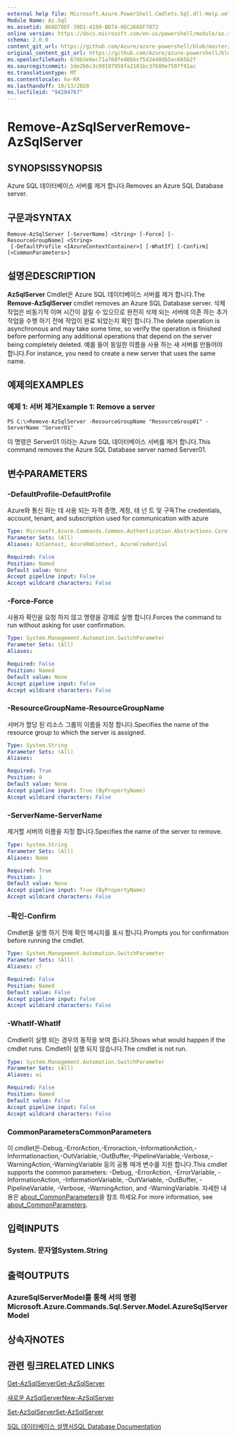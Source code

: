```yaml
---
external help file: Microsoft.Azure.PowerShell.Cmdlets.Sql.dll-Help.xml
Module Name: Az.Sql
ms.assetid: 068D70EF-39D1-4199-BD74-0EC266DF7072
online version: https://docs.microsoft.com/en-us/powershell/module/az.sql/remove-azsqlserver
schema: 2.0.0
content_git_url: https://github.com/Azure/azure-powershell/blob/master/src/Sql/Sql/help/Remove-AzSqlServer.md
original_content_git_url: https://github.com/Azure/azure-powershell/blob/master/src/Sql/Sql/help/Remove-AzSqlServer.md
ms.openlocfilehash: 670b3e6ec71a768fe40bbcf542440db5ec685b2f
ms.sourcegitcommit: 1de2b6c3c99197958fa2101bc37680e7507f91ac
ms.translationtype: MT
ms.contentlocale: ko-KR
ms.lasthandoff: 10/13/2020
ms.locfileid: "94204767"
---
```

# <span data-ttu-id="ec840-101">Remove-AzSqlServer</span><span class="sxs-lookup"><span data-stu-id="ec840-101">Remove-AzSqlServer</span></span>

## <span data-ttu-id="ec840-102">SYNOPSIS</span><span class="sxs-lookup"><span data-stu-id="ec840-102">SYNOPSIS</span></span>
<span data-ttu-id="ec840-103">Azure SQL 데이터베이스 서버를 제거 합니다.</span><span class="sxs-lookup"><span data-stu-id="ec840-103">Removes an Azure SQL Database server.</span></span>

## <span data-ttu-id="ec840-104">구문과</span><span class="sxs-lookup"><span data-stu-id="ec840-104">SYNTAX</span></span>

```
Remove-AzSqlServer [-ServerName] <String> [-Force] [-ResourceGroupName] <String>
 [-DefaultProfile <IAzureContextContainer>] [-WhatIf] [-Confirm] [<CommonParameters>]
```

## <span data-ttu-id="ec840-105">설명은</span><span class="sxs-lookup"><span data-stu-id="ec840-105">DESCRIPTION</span></span>
<span data-ttu-id="ec840-106">**AzSqlServer** Cmdlet은 Azure SQL 데이터베이스 서버를 제거 합니다.</span><span class="sxs-lookup"><span data-stu-id="ec840-106">The **Remove-AzSqlServer** cmdlet removes an Azure SQL Database server.</span></span>
<span data-ttu-id="ec840-107">삭제 작업은 비동기적 이며 시간이 걸릴 수 있으므로 완전히 삭제 되는 서버에 의존 하는 추가 작업을 수행 하기 전에 작업이 완료 되었는지 확인 합니다.</span><span class="sxs-lookup"><span data-stu-id="ec840-107">The delete operation is asynchronous and may take some time, so verify the operation is finished before performing any additional operations that depend on the server being completely deleted.</span></span>
<span data-ttu-id="ec840-108">예를 들어 동일한 이름을 사용 하는 새 서버를 만들어야 합니다.</span><span class="sxs-lookup"><span data-stu-id="ec840-108">For instance, you need to create a new server that uses the same name.</span></span>

## <span data-ttu-id="ec840-109">예제의</span><span class="sxs-lookup"><span data-stu-id="ec840-109">EXAMPLES</span></span>

### <span data-ttu-id="ec840-110">예제 1: 서버 제거</span><span class="sxs-lookup"><span data-stu-id="ec840-110">Example 1: Remove a server</span></span>
```
PS C:\>Remove-AzSqlServer -ResourceGroupName "ResourceGroup01" -ServerName "Server01"
```

<span data-ttu-id="ec840-111">이 명령은 Server01 이라는 Azure SQL 데이터베이스 서버를 제거 합니다.</span><span class="sxs-lookup"><span data-stu-id="ec840-111">This command removes the Azure SQL Database server named Server01.</span></span>

## <span data-ttu-id="ec840-112">변수</span><span class="sxs-lookup"><span data-stu-id="ec840-112">PARAMETERS</span></span>

### <span data-ttu-id="ec840-113">-DefaultProfile</span><span class="sxs-lookup"><span data-stu-id="ec840-113">-DefaultProfile</span></span>
<span data-ttu-id="ec840-114">Azure와 통신 하는 데 사용 되는 자격 증명, 계정, 테 넌 트 및 구독</span><span class="sxs-lookup"><span data-stu-id="ec840-114">The credentials, account, tenant, and subscription used for communication with azure</span></span>

```yaml
Type: Microsoft.Azure.Commands.Common.Authentication.Abstractions.Core.IAzureContextContainer
Parameter Sets: (All)
Aliases: AzContext, AzureRmContext, AzureCredential

Required: False
Position: Named
Default value: None
Accept pipeline input: False
Accept wildcard characters: False
```

### <span data-ttu-id="ec840-115">-Force</span><span class="sxs-lookup"><span data-stu-id="ec840-115">-Force</span></span>
<span data-ttu-id="ec840-116">사용자 확인을 요청 하지 않고 명령을 강제로 실행 합니다.</span><span class="sxs-lookup"><span data-stu-id="ec840-116">Forces the command to run without asking for user confirmation.</span></span>

```yaml
Type: System.Management.Automation.SwitchParameter
Parameter Sets: (All)
Aliases:

Required: False
Position: Named
Default value: None
Accept pipeline input: False
Accept wildcard characters: False
```

### <span data-ttu-id="ec840-117">-ResourceGroupName</span><span class="sxs-lookup"><span data-stu-id="ec840-117">-ResourceGroupName</span></span>
<span data-ttu-id="ec840-118">서버가 할당 된 리소스 그룹의 이름을 지정 합니다.</span><span class="sxs-lookup"><span data-stu-id="ec840-118">Specifies the name of the resource group to which the server is assigned.</span></span>

```yaml
Type: System.String
Parameter Sets: (All)
Aliases:

Required: True
Position: 0
Default value: None
Accept pipeline input: True (ByPropertyName)
Accept wildcard characters: False
```

### <span data-ttu-id="ec840-119">-ServerName</span><span class="sxs-lookup"><span data-stu-id="ec840-119">-ServerName</span></span>
<span data-ttu-id="ec840-120">제거할 서버의 이름을 지정 합니다.</span><span class="sxs-lookup"><span data-stu-id="ec840-120">Specifies the name of the server to remove.</span></span>

```yaml
Type: System.String
Parameter Sets: (All)
Aliases: Name

Required: True
Position: 1
Default value: None
Accept pipeline input: True (ByPropertyName)
Accept wildcard characters: False
```

### <span data-ttu-id="ec840-121">-확인</span><span class="sxs-lookup"><span data-stu-id="ec840-121">-Confirm</span></span>
<span data-ttu-id="ec840-122">Cmdlet을 실행 하기 전에 확인 메시지를 표시 합니다.</span><span class="sxs-lookup"><span data-stu-id="ec840-122">Prompts you for confirmation before running the cmdlet.</span></span>

```yaml
Type: System.Management.Automation.SwitchParameter
Parameter Sets: (All)
Aliases: cf

Required: False
Position: Named
Default value: False
Accept pipeline input: False
Accept wildcard characters: False
```

### <span data-ttu-id="ec840-123">-WhatIf</span><span class="sxs-lookup"><span data-stu-id="ec840-123">-WhatIf</span></span>
<span data-ttu-id="ec840-124">Cmdlet이 실행 되는 경우의 동작을 보여 줍니다.</span><span class="sxs-lookup"><span data-stu-id="ec840-124">Shows what would happen if the cmdlet runs.</span></span>
<span data-ttu-id="ec840-125">Cmdlet이 실행 되지 않습니다.</span><span class="sxs-lookup"><span data-stu-id="ec840-125">The cmdlet is not run.</span></span>

```yaml
Type: System.Management.Automation.SwitchParameter
Parameter Sets: (All)
Aliases: wi

Required: False
Position: Named
Default value: False
Accept pipeline input: False
Accept wildcard characters: False
```

### <span data-ttu-id="ec840-126">CommonParameters</span><span class="sxs-lookup"><span data-stu-id="ec840-126">CommonParameters</span></span>
<span data-ttu-id="ec840-127">이 cmdlet은-Debug,-ErrorAction,-Erroraction,-InformationAction,-Informationaction,-OutVariable,-OutBuffer,-PipelineVariable,-Verbose,-WarningAction,-WarningVariable 등의 공통 매개 변수를 지원 합니다.</span><span class="sxs-lookup"><span data-stu-id="ec840-127">This cmdlet supports the common parameters: -Debug, -ErrorAction, -ErrorVariable, -InformationAction, -InformationVariable, -OutVariable, -OutBuffer, -PipelineVariable, -Verbose, -WarningAction, and -WarningVariable.</span></span> <span data-ttu-id="ec840-128">자세한 내용은 [about_CommonParameters](http://go.microsoft.com/fwlink/?LinkID=113216)을 참조 하세요.</span><span class="sxs-lookup"><span data-stu-id="ec840-128">For more information, see [about_CommonParameters](http://go.microsoft.com/fwlink/?LinkID=113216).</span></span>

## <span data-ttu-id="ec840-129">입력</span><span class="sxs-lookup"><span data-stu-id="ec840-129">INPUTS</span></span>

### <span data-ttu-id="ec840-130">System. 문자열</span><span class="sxs-lookup"><span data-stu-id="ec840-130">System.String</span></span>

## <span data-ttu-id="ec840-131">출력</span><span class="sxs-lookup"><span data-stu-id="ec840-131">OUTPUTS</span></span>

### <span data-ttu-id="ec840-132">AzureSqlServerModel를 통해 서의 명령</span><span class="sxs-lookup"><span data-stu-id="ec840-132">Microsoft.Azure.Commands.Sql.Server.Model.AzureSqlServerModel</span></span>

## <span data-ttu-id="ec840-133">상속자</span><span class="sxs-lookup"><span data-stu-id="ec840-133">NOTES</span></span>

## <span data-ttu-id="ec840-134">관련 링크</span><span class="sxs-lookup"><span data-stu-id="ec840-134">RELATED LINKS</span></span>

[<span data-ttu-id="ec840-135">Get-AzSqlServer</span><span class="sxs-lookup"><span data-stu-id="ec840-135">Get-AzSqlServer</span></span>](./Get-AzSqlServer.md)

[<span data-ttu-id="ec840-136">새로운 AzSqlServer</span><span class="sxs-lookup"><span data-stu-id="ec840-136">New-AzSqlServer</span></span>](./New-AzSqlServer.md)

[<span data-ttu-id="ec840-137">Set-AzSqlServer</span><span class="sxs-lookup"><span data-stu-id="ec840-137">Set-AzSqlServer</span></span>](./Set-AzSqlServer.md)

[<span data-ttu-id="ec840-138">SQL 데이터베이스 설명서</span><span class="sxs-lookup"><span data-stu-id="ec840-138">SQL Database Documentation</span></span>](https://docs.microsoft.com/azure/sql-database/)


